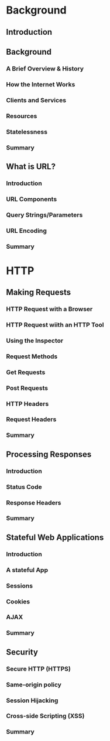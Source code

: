 # Background 

## Introduction
    
## Background

### A Brief Overview & History

### How the Internet Works

### Clients and Services

### Resources 

### Statelessness

### Summary

## What is URL?

### Introduction 

### URL Components 

### Query Strings/Parameters

### URL Encoding 

### Summary


# HTTP 

## Making Requests

### HTTP Request with a Browser 

### HTTP Request wiith an HTTP Tool

### Using the Inspector

### Request Methods

### Get Requests

### Post Requests

### HTTP Headers

### Request Headers

### Summary

## Processing Responses 

### Introduction 

### Status Code 

### Response Headers 

### Summary

## Stateful Web Applications

### Introduction 

### A stateful App

### Sessions

### Cookies 

### AJAX

### Summary

## Security 

### Secure HTTP (HTTPS)

### Same-origin policy 

### Session Hijacking 

### Cross-side Scripting (XSS)

### Summary

